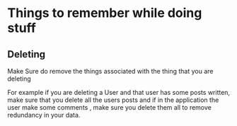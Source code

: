 # Things to remember while doing stuff

## Deleting
Make Sure do remove the things associated with the thing that you are deleting 

For example if you are deleting a User and that user has some posts written, make sure that you delete all the users posts and if in the application the user make some comments , make sure you delete them all to remove redundancy in your data.